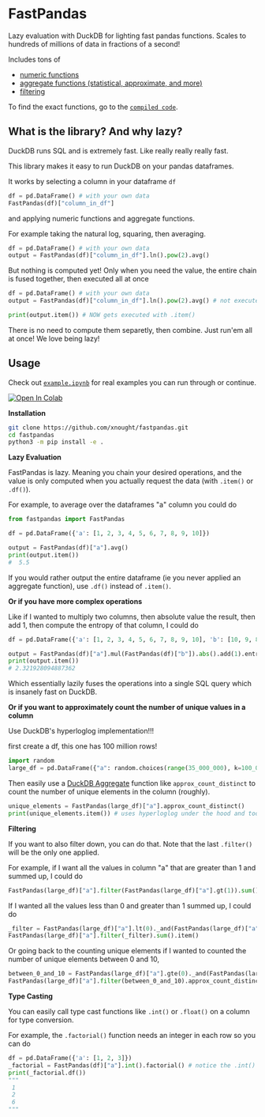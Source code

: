 # FastPandas

Lazy evaluation with DuckDB for lighting fast pandas functions. Scales to hundreds of millions of data in fractions of a second!

Includes tons of

-   [numeric functions](https://duckdb.org/docs/archive/0.2.9/sql/functions/numeric)
-   [aggregate functions (statistical, approximate, and more)](https://duckdb.org/docs/archive/0.2.9/sql/aggregates)
-   [filtering](https://duckdb.org/docs/archive/0.2.9/sql/expressions/comparison_operators)

To find the exact functions, go to the [`compiled code`](fastpandas/__init__.py).

## What is the library? And why lazy?

DuckDB runs SQL and is extremely fast. Like really really really fast.

This library makes it easy to run DuckDB on your pandas dataframes.

It works by selecting a column in your dataframe `df`

```python
df = pd.DataFrame() # with your own data
FastPandas(df)["column_in_df"]
```

and applying numeric functions and aggregate functions.

For example taking the natural log, squaring, then averaging.

```python
df = pd.DataFrame() # with your own data
output = FastPandas(df)["column_in_df"].ln().pow(2).avg()
```

But nothing is computed yet! Only when you need the value, the entire chain is fused together, then executed all at once

```python
df = pd.DataFrame() # with your own data
output = FastPandas(df)["column_in_df"].ln().pow(2).avg() # not executed yet

print(output.item()) # NOW gets executed with .item()
```

There is no need to compute them separetly, then combine. Just run'em all at once! We love being lazy!

## Usage

Check out [`example.ipynb`](example.ipynb) for real examples you can run through or continue.

<a target="_blank" href="https://colab.research.google.com/drive/1oMIIEzl6nl4OVXxaXd9gOnyYg2omh-9X?usp=sharing">
  <img src="https://colab.research.google.com/assets/colab-badge.svg" alt="Open In Colab"/>
</a>

**Installation**

```bash
git clone https://github.com/xnought/fastpandas.git
cd fastpandas
python3 -m pip install -e .
```

**Lazy Evaluation**

FastPandas is lazy. Meaning you chain your desired operations, and the value is only computed when you actually request the data (with `.item()` or `.df()`).

For example, to average over the dataframes "a" column you could do

```python
from fastpandas import FastPandas

df = pd.DataFrame({'a': [1, 2, 3, 4, 5, 6, 7, 8, 9, 10]})

output = FastPandas(df)["a"].avg()
print(output.item())
#  5.5
```

If you would rather output the entire dataframe (ie you never applied an aggregate function), use `.df()` instead of `.item()`.

**Or if you have more complex operations**

Like if I wanted to multiply two columns, then absolute value the result, then add 1, then compute the entropy of that column, I could do

```python
df = pd.DataFrame({'a': [1, 2, 3, 4, 5, 6, 7, 8, 9, 10], 'b': [10, 9, 8, 7, 6, 5, 4, 3, 2, 1]})

output = FastPandas(df)["a"].mul(FastPandas(df)["b"]).abs().add(1).entropy()
print(output.item())
# 2.321928094887362
```

Which essentially lazily fuses the operations into a single SQL query which is insanely fast on DuckDB.

**Or if you want to approximately count the number of unique values in a column**

Use DuckDB's hyperloglog implementation!!!

first create a df, this one has 100 million rows!

```python
import random
large_df = pd.DataFrame({"a": random.choices(range(35_000_000), k=100_000_000)})
```

Then easily use a [DuckDB Aggregate](https://duckdb.org/docs/archive/0.2.9/sql/aggregates) function like `approx_count_distinct` to count the number of unique elements in the column (roughly).

```python
unique_elements = FastPandas(large_df)["a"].approx_count_distinct()
print(unique_elements.item()) # uses hyperloglog under the hood and took 0.1 seconds
```

**Filtering**

If you want to also filter down, you can do that. Note that the last `.filter()` will be the only one applied.

For example, if I want all the values in column "a" that are greater than 1 and summed up, I could do

```python
FastPandas(large_df)["a"].filter(FastPandas(large_df)["a"].gt(1)).sum().item()
```

If I wanted all the values less than 0 and greater than 1 summed up, I could do

```python
_filter = FastPandas(large_df)["a"].lt(0)._and(FastPandas(large_df)["a"].gt(1))
FastPandas(large_df)["a"].filter(_filter).sum().item()
```

Or going back to the counting unique elements if I wanted to counted the number of unique elements between 0 and 10,

```python
between_0_and_10 = FastPandas(large_df)["a"].gte(0)._and(FastPandas(large_df)["b"].lte(10))
FastPandas(large_df)["a"].filter(between_0_and_10).approx_count_distinct().item()
```

**Type Casting**

You can easily call type cast functions like `.int()` or `.float()` on a column for type conversion.

For example, the `.factorial()` function needs an integer in each row so you can do

```python
df = pd.DataFrame({'a': [1, 2, 3]})
_factorial = FastPandas(df)["a"].int().factorial() # notice the .int()
print(_factorial.df())
"""
 1
 2
 6
"""
```
